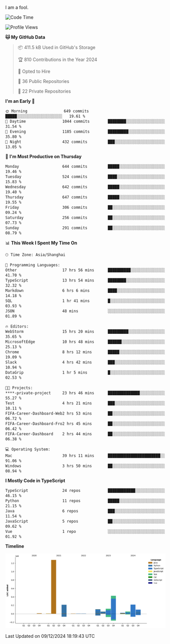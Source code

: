 I am a fool.

<!--START_SECTION:waka-->
![Code Time](http://img.shields.io/badge/Code%20Time-2%2C224%20hrs%2050%20mins-blue)

![Profile Views](http://img.shields.io/badge/Profile%20Views-1-blue)

**🐱 My GitHub Data** 

> 📦 411.5 kB Used in GitHub's Storage 
 > 
> 🏆 810 Contributions in the Year 2024
 > 
> 💼 Opted to Hire
 > 
> 📜 36 Public Repositories 
 > 
> 🔑 22 Private Repositories 
 > 
**I'm an Early 🐤** 

```text
🌞 Morning                649 commits         █████░░░░░░░░░░░░░░░░░░░░   19.61 % 
🌆 Daytime                1044 commits        ████████░░░░░░░░░░░░░░░░░   31.54 % 
🌃 Evening                1185 commits        █████████░░░░░░░░░░░░░░░░   35.80 % 
🌙 Night                  432 commits         ███░░░░░░░░░░░░░░░░░░░░░░   13.05 % 
```
📅 **I'm Most Productive on Thursday** 

```text
Monday                   644 commits         █████░░░░░░░░░░░░░░░░░░░░   19.46 % 
Tuesday                  524 commits         ████░░░░░░░░░░░░░░░░░░░░░   15.83 % 
Wednesday                642 commits         █████░░░░░░░░░░░░░░░░░░░░   19.40 % 
Thursday                 647 commits         █████░░░░░░░░░░░░░░░░░░░░   19.55 % 
Friday                   306 commits         ██░░░░░░░░░░░░░░░░░░░░░░░   09.24 % 
Saturday                 256 commits         ██░░░░░░░░░░░░░░░░░░░░░░░   07.73 % 
Sunday                   291 commits         ██░░░░░░░░░░░░░░░░░░░░░░░   08.79 % 
```


📊 **This Week I Spent My Time On** 

```text
🕑︎ Time Zone: Asia/Shanghai

💬 Programming Languages: 
Other                    17 hrs 56 mins      ██████████░░░░░░░░░░░░░░░   41.70 % 
TypeScript               13 hrs 54 mins      ████████░░░░░░░░░░░░░░░░░   32.32 % 
Markdown                 6 hrs 6 mins        ████░░░░░░░░░░░░░░░░░░░░░   14.18 % 
SQL                      1 hr 41 mins        █░░░░░░░░░░░░░░░░░░░░░░░░   03.93 % 
JSON                     48 mins             ░░░░░░░░░░░░░░░░░░░░░░░░░   01.89 % 

🔥 Editors: 
WebStorm                 15 hrs 20 mins      █████████░░░░░░░░░░░░░░░░   35.65 % 
MicrosoftEdge            10 hrs 48 mins      ██████░░░░░░░░░░░░░░░░░░░   25.13 % 
Chrome                   8 hrs 12 mins       █████░░░░░░░░░░░░░░░░░░░░   19.09 % 
Slack                    4 hrs 42 mins       ███░░░░░░░░░░░░░░░░░░░░░░   10.94 % 
DataGrip                 1 hr 5 mins         █░░░░░░░░░░░░░░░░░░░░░░░░   02.53 % 

🐱‍💻 Projects: 
****-private-project     23 hrs 46 mins      ██████████████░░░░░░░░░░░   55.27 % 
Test                     4 hrs 21 mins       ███░░░░░░░░░░░░░░░░░░░░░░   10.11 % 
FIFA-Career-Dashboard-Web2 hrs 53 mins       ██░░░░░░░░░░░░░░░░░░░░░░░   06.72 % 
FIFA-Career-Dashboard-Fro2 hrs 45 mins       ██░░░░░░░░░░░░░░░░░░░░░░░   06.42 % 
FIFA-Career-Dashboard    2 hrs 44 mins       ██░░░░░░░░░░░░░░░░░░░░░░░   06.38 % 

💻 Operating System: 
Mac                      39 hrs 11 mins      ███████████████████████░░   91.06 % 
Windows                  3 hrs 50 mins       ██░░░░░░░░░░░░░░░░░░░░░░░   08.94 % 
```

**I Mostly Code in TypeScript** 

```text
TypeScript               24 repos            ████████████░░░░░░░░░░░░░   46.15 % 
Python                   11 repos            █████░░░░░░░░░░░░░░░░░░░░   21.15 % 
Java                     6 repos             ███░░░░░░░░░░░░░░░░░░░░░░   11.54 % 
JavaScript               5 repos             ██░░░░░░░░░░░░░░░░░░░░░░░   09.62 % 
Vue                      1 repo              ░░░░░░░░░░░░░░░░░░░░░░░░░   01.92 % 
```



**Timeline**

![Lines of Code chart](https://raw.githubusercontent.com/VeejaLiu/VeejaLiu/master/assets/bar_graph.png)


 Last Updated on 09/12/2024 18:19:43 UTC
<!--END_SECTION:waka-->
